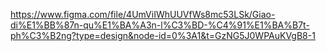 https://www.figma.com/file/4UmViIWhUUVfWs8mc53LSk/Giao-di%E1%BB%87n-qu%E1%BA%A3n-l%C3%BD-%C4%91%E1%BA%B7t-ph%C3%B2ng?type=design&node-id=0%3A1&t=GzNG5J0WPAuKVgB8-1
